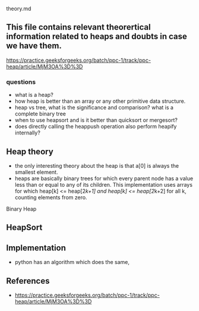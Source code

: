 theory.md



## This file contains relevant theorertical information related to heaps and doubts in case we have them.

https://practice.geeksforgeeks.org/batch/ppc-1/track/ppc-heap/article/MjM3OA%3D%3D


### questions

- what is a heap?
- how heap is better than an array or any other primitive data structure.
- heap vs tree, what is the significance and comparison? what is a complete binary tree
- when to use heapsort and is it better than quicksort or mergesort?
- does directly calling the heappush operation also perform heapify internally?




## Heap theory
- the only interesting theory about the heap is that a[0] is always the smallest element.
- heaps are basically binary trees for which every parent node has a value less than or equal to any of its children. This implementation uses arrays for which heap[k] <= heap[2*k+1] and heap[k] <= heap[2*k+2] for all k, counting elements from zero.


Binary Heap
	



## HeapSort



## Implementation

- python has an algorithm which does the same, 




## References
- https://practice.geeksforgeeks.org/batch/ppc-1/track/ppc-heap/article/MjM3OA%3D%3D

